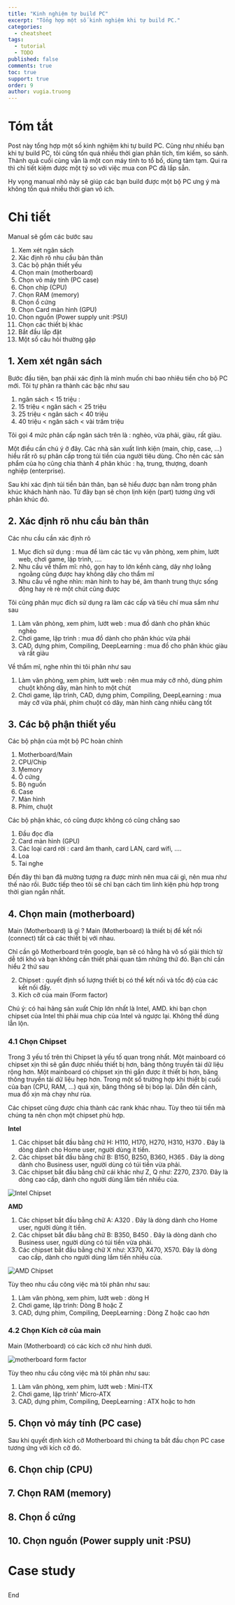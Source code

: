 ```yaml
---
title: "Kinh nghiệm tự build PC"
excerpt: "Tổng hợp một số kinh nghiệm khi tự build PC."
categories:
  - cheatsheet
tags:
  - tutorial
  - TODO
published: false
comments: true
toc: true
support: true
order: 9
author: vugia.truong
---
```


# Tóm tắt

Post này tổng hợp một số kinh nghiệm khi tự build PC. Cũng như nhiều bạn khi tự build PC, tôi cũng tốn quá nhiều thời gian phân tích, tìm kiếm, so sánh. Thành quả cuối cùng vẫn là một con máy tính to tổ bố, dùng tàm tạm. Qui ra thì chỉ tiết kiệm được một tý so với việc mua con PC đã lắp sẵn. 

Hy vọng manual nhỏ này sẽ giúp các bạn build được một bộ PC ưng ý mà không tốn quá nhiều thời gian vô ích. 

# Chi tiết 

Manual sẽ gồm các bước sau

1. Xem xét ngân sách
2. Xác định rõ nhu cầu bản thân
3. Các bộ phận thiết yếu
4. Chọn main (motherboard)
5. Chọn vỏ máy tính (PC case)
6. Chọn chip (CPU)
7. Chọn RAM (memory)
8. Chọn ổ cứng 
9. Chọn Card màn hình (GPU)
10. Chọn nguồn (Power supply unit :PSU)
11. Chọn các thiết bị khác 
12. Bắt đầu lắp đặt
13. Một số câu hỏi thường gặp 

## 1. Xem xét ngân sách

Bước đầu tiên, bạn phải xác định là mình muốn chi bao nhiêu tiền cho bộ PC mới. Tôi tự phân ra thành các bậc như sau

1. ngân sách < 15 triệu : 
2. 15 triệu < ngân sách < 25 triệu
3. 25 triệu < ngân sách < 40 triệu
4. 40 triệu < ngân sách < vài trăm triệu

Tôi gọi 4 mức phân cấp ngân sách trên là : nghèo, vừa phải, giàu, rất giàu. 

Một điều cần chú ý ở đây. Các nhà sản xuất linh kiện (main, chip, case, ...) hiểu rất rõ sự phân cấp trong túi tiền của người tiêu dùng. Cho nên các sản phẩm của họ cũng chia thành 4 phân khúc : hạ, trung, thượng, doanh nghiệp (enterprise). 

Sau khi xác định túi tiền bản thân, bạn sẽ hiểu được bạn nằm trong phân khúc khách hành nào. Từ đây bạn sẽ chọn lịnh kiện (part) tương ứng với phân khúc đó. 

## 2. Xác định rõ nhu cầu bản thân

Các nhu cầu cần xác định rõ

1. Mục đích sử dụng : mua để làm các tác vụ văn phòng, xem phim, lướt web, chơi game, lập trình, ....
2. Nhu cầu về thẩm mĩ: nhỏ, gọn hay to lớn kềnh càng, dây nhợ loằng ngoằng cũng được hay không dây cho thẩm mĩ
3. Nhu cầu về nghe nhìn: màn hình to hay bé, âm thanh trung thực sống động hay rè rè một chút cũng được

Tôi cũng phân mục đích sử dụng ra làm các cấp và tiêu chí mua sắm như sau

1. Làm văn phòng, xem phim, lướt web : mua đồ dành cho phân khúc nghèo
2. Chơi game, lập trình : mua đồ dành cho phân khúc vừa phải
3. CAD, dựng phim, Compiling, DeepLearning : mua đồ cho phân khúc giàu và rất giàu 

Về thẩm mĩ, nghe nhìn thì tôi phân như sau 

1. Làm văn phòng, xem phim, lướt web : nên mua máy cỡ nhỏ, dùng phím chuột không dây, màn hình to một chút
2. Chơi game, lập trình, CAD, dựng phim, Compiling, DeepLearning : mua máy cỡ vừa phải, phím chuột có dây, màn hình càng nhiều càng tốt 

## 3. Các bộ phận thiết yếu

Các bộ phận của một bộ PC hoàn chỉnh

1. Motherboard/Main
2. CPU/Chip
3. Memory
4. Ổ cứng
5. Bộ nguồn
6. Case
7. Màn hình
8. Phím, chuột

Các bộ phận khác, có cũng được không có cũng chẳng sao

1. Đầu đọc đĩa
2. Card màn hình (GPU)
3. Các loại card rời : card âm thanh, card LAN, card wifi, ....
4. Loa
5. Tai nghe

Đến đây thì bạn đã mường tượng ra được mình nên mua cái gì, nên mua như thế nào rồi. Bước tiếp theo tôi sẽ chỉ bạn cách tìm linh kiện phù hợp trong thời gian ngắn nhất. 

## 4. Chọn main (motherboard)

Main (Motherboard) là gì ? Main (Motherboard) là thiết bị để kết nối (connect) tất cả các thiết bị với nhau. 

Chỉ cần gõ Motherboard trên google, bạn sẽ có hằng hà vô số giải thích từ dễ tới khó và bạn không cần thiết phải quan tâm những thứ đó. Bạn chỉ cần hiểu 2 thứ sau

2. Chipset : quyết định số lượng thiết bị có thể kết nối và tốc độ của các kết nối đấy.
1. Kích cỡ của main (Form factor)

Chú ý: có hai hãng sản xuất Chip lớn nhất là Intel, AMD. khi bạn chọn chipset của Intel thì phải mua chip của Intel và ngược lại. Không thể dùng lẫn lộn. 

### 4.1 Chọn Chipset

Trong 3 yếu tố trên thì Chipset là yếu tố quan trọng nhất. Một mainboard có chipset xịn thì sẽ gắn được nhiều thiết bị hơn, băng thông truyền tải dữ liệu rộng hơn. Một mainboard có chipset xịn thì gắn được ít thiết bị hơn, băng thông  truyền tải dữ liệu hẹp hơn. Trong một số trường hợp khi thiết bị cuối của bạn (CPU, RAM, ...) quá xịn, băng thông sẽ bị bóp lại. Dẫn đến cảnh, mua đồ xịn mà chạy như rùa. 

Các chipset cũng được chia thành các rank khác nhau. Tùy theo túi tiền mà chúng ta nên chọn một chipset phù hợp. 

**Intel**

1. Các chipset bắt đầu bằng chữ H: H110, H170, H270, H310, H370 . Đây là dòng dành cho Home user, người dùng ít tiền. 
2. Các chipset bắt đầu bằng chữ B: B150, B250, B360, H365 . Đây là dòng dành cho Business user, người dùng có túi tiền vừa phải. 
2. Các chipset bắt đầu bằng chữ cái khác như Z, Q như: Z270, Z370. Đây là dòng cao cấp, dành cho người dùng lắm tiền nhiều của. 

![Intel Chipset](https://cdn.wccftech.com/wp-content/uploads/2018/05/Intel-Chipset-Roadmap.png)

**AMD**

1. Các chipset bắt đầu bằng chữ A: A320 . Đây là dòng dành cho Home user, người dùng ít tiền. 
2. Các chipset bắt đầu bằng chữ B: B350, B450 . Đây là dòng dành cho Business user, người dùng có túi tiền vừa phải. 
3. Các chipset bắt đầu bằng chữ X như: X370, X470, X570. Đây là dòng cao cấp, dành cho người dùng lắm tiền nhiều của. 

![AMD Chipset](https://cdn.wccftech.com/wp-content/uploads/2018/05/AMD-Chipset-Roadmap-2018.png)

Tùy theo nhu cầu công việc mà tôi phân như sau: 

1. Làm văn phòng, xem phim, lướt web : dòng H
2. Chơi game, lập trình: Dòng B hoặc Z 
3. CAD, dựng phim, Compiling, DeepLearning : Dòng Z hoặc cao hơn

### 4.2 Chọn  Kích cỡ của main

Main (Motherboard) có các kích cỡ như hình dưới. 

![motherboard form factor](https://upload.wikimedia.org/wikipedia/commons/thumb/2/2c/Motherboards_form_factors.svg/719px-Motherboards_form_factors.svg.png)

Tùy theo nhu cầu công việc mà tôi phân như sau: 

1. Làm văn phòng, xem phim, lướt web : Mini-ITX 
2. Chơi game, lập trình' Micro-ATX 
3. CAD, dựng phim, Compiling, DeepLearning : ATX hoặc to hơn 

## 5. Chọn vỏ máy tính (PC case)

Sau khi quyết định kích cỡ Motherboard thì chúng ta bắt đầu chọn PC case tương ứng với kích cỡ đó. 

## 6. Chọn chip (CPU)


## 7. Chọn RAM (memory)
## 8. Chọn ổ cứng 
## 10. Chọn nguồn (Power supply unit :PSU)

# Case study 

## 

End
